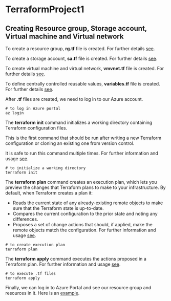 # TerraformProject1 
## Creating  Resource group, Storage account, Virtual machine and Virtual network

To create a resource group, **rg.tf** file is created. For further details [see](https://registry.terraform.io/providers/hashicorp/azurerm/latest/docs).

To create a storage account, **sa.tf** file is created. For further details [see](https://registry.terraform.io/providers/hashicorp/azurerm/latest/docs/resources/storage_account).

To create virtual machine and virtual network, **vmvnet.tf** file is created. For further details [see](https://registry.terraform.io/providers/hashicorp/azurerm/latest/docs/resources/virtual_machine).

To define centrally controlled reusable values, **variables.tf** file is created. For further details [see](https://developer.hashicorp.com/terraform/language/values/variables).

After **.tf** files are created, we need to log in to our Azure account.

```
# to log in Azure portal
az login
```

The **terraform init** command initializes a working directory containing Terraform configuration files. 

This is the first command that should be run after writing a new Terraform configuration or cloning an existing one from version control.

It is safe to run this command multiple times. For further information and usage [see](https://developer.hashicorp.com/terraform/cli/commands/init).

```
# to initialize a working directory
terraform init
```

The **terraform plan** command creates an execution plan, which lets you preview the changes that Terraform plans to make to your infrastructure. 
By default, when Terraform creates a plan it:
 - Reads the current state of any already-existing remote objects to make sure that the Terraform state is up-to-date.
 - Compares the current configuration to the prior state and noting any differences.
 - Proposes a set of change actions that should, if applied, make the remote objects match the configuration. 
For further information and usage [see](https://developer.hashicorp.com/terraform/cli/commands/plan).

```
# to create execution plan
terraform plan
```

The **terraform apply** command executes the actions proposed in a Terraform plan. For further information and usage [see](https://developer.hashicorp.com/terraform/cli/commands/apply).
```
# to execute .tf files
terraform apply
```
Finally, we can log in to Azure Portal and see our resource group and resources in it. Here is an [example](https://github.com/havvanuryy/TerraformProject1/blob/main/AzurePortal_Images.pdf).
